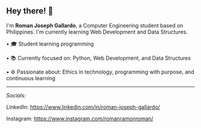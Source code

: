 
## **Hey there!** 👋

I'm **Roman Joseph Gallardo**, a Computer Engineering student based on Philippines. I'm currently learning Web Development and Data Structures.

• 🎓 Student learning programming

• 📚 Currently focused on: Python, Web Development, and Data Structures

• ⚙️ Passionate about: Ethics in technology, programming with purpose, and continuous learning

---
*Socials:*

LinkedIn: https://www.linkedin.com/in/roman-joseph-gallardo/

Instagram: https://www.instagram.com/romanramonroman/
<!---
romanjosephgallardo/romanjosephgallardo is a ✨ special ✨ repository because its `README.md` (this file) appears on your GitHub profile.
You can click the Preview link to take a look at your changes.
--->
